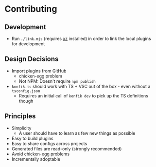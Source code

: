 # Contributing

## Development

- Run `./link.mjs` (requires [xz](https://github.com/google/zx) installed) in order to link the local plugins for development

## Design Decisions

- Import plugins from GitHub
  - chicken-egg problem
  - Not NPM: Doesn't require `npm publish`
- `konfik.ts` should work with TS + VSC out of the box - even without a `tsconfig.json`
  - Requires an initial call of `konfik dev` to pick up the TS definitions though

## Principles

- Simplicity
  - A user should have to learn as few new things as possible
- Easy to build plugins
- Easy to share configs across projects
- Generated files are read-only (strongly recommended)
- Avoid chicken-egg problems
- Incrementally adoptable

